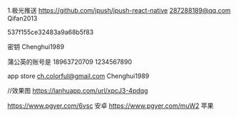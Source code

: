 1.极光推送
https://github.com/jpush/jpush-react-native
287288189@qq.com
 Qifan2013

537f155ce32483a9a68b5f83

密钥
Chenghui1989

蒲公英的账号是 18963720709  1234567890

app store
ch.colorful@gmail.com 
Chenghui1989

//效果图
https://lanhuapp.com/url/xpcJ3-4pdqg

https://www.pgyer.com/6vsc 安卓
https://www.pgyer.com/muW2 苹果